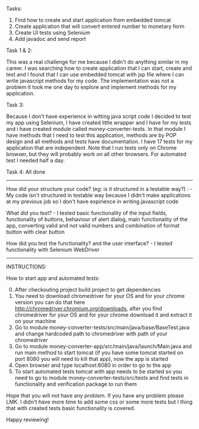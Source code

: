 Tasks:
1. Find how to create and start application from embedded tomcat
2. Create application that will convert entered number to monetary form
3. Create UI tests using Selenium
4. Add javadoc and send report

Task 1 & 2:

This was a real challenge for me because I didn't do anything similar in my career. I was searching how to create application that I can start, create and test and I found that I can use embedded tomcat with jsp file where I can write javascript methods for my code.
The implementation was not a problem it took me one day to explore and implement methods for my application.

Task 3: 

Because I don't have experience in witting java script code I decided to test my app using Selenium, I have created little wrapper and I have for my tests and i have created module called money-converter-tests.
In that module I have methods that I need to test this application, methods are by POP design and all methods and tests have documentation. I have 17 tests for my application that are independent. Note that I run tests only on Chrome browser, but they will probably work on all other browsers. For automated test I needed half a day.

Task 4:
All done

----------------------------------------------------------------------------------------------------------------------------------------------------------------------------------------------------------------------------------------------------------------------------------------------------

How did your structure your code? (eg: is it structured in a testable way?) :
    - My code isn't structured in testable way because I didn't make applications at my previous job so I don't have expirience in writing javascript code
    
What did you test?
    - I tested basic functionality of the input fields, functionality of buttons, behaviour of alert dialog, main functionality of the app, converting valid and not valid numbers and combination of format button with clear button


How did you test the functionality? and the user interface?
    - I tested functionality with Selenium WebDriver

----------------------------------------------------------------------------------------------------------------------------------------------------------------------------------------------------------------------------------------------------------------------------------------------------

INSTRUCTIONS:
    
How to start app and automated tests:

0.  After checkouting project build project to get dependencies
1.  You need to download chromedriver for your OS and for your chrome version you can do that here http://chromedriver.chromium.org/downloads, after you find chromedriver for your OS and for your chrome download it and extract it on your machine
2.  Go to module money-converter-tests/src/main/java/base/BaseTest.java and change hardcoded path to chromedriver with path of your chromedriver
3.  Go to module money-converter-app/src/main/java/launch/Main.java and run main method to start tomcat (if you have some tomcat started on port 8080 you will need to kill that app), now the app is started
4.  Open browser and type localhost:8080 in order to go to the app
5.  To start automated tests tomcat with app needs to be started so you need to go to module money-converter-tests/src/tests and find tests in functionality and verification package to run them



Hope that you will not have any problem. If you have any problem please LMK. I didn't have more time to add some css or some more tests but I thing that with created tests basic functionality is covered.

Happy reviewing!

